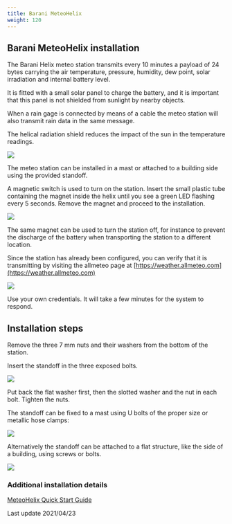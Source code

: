 ```yaml
---
title: Barani MeteoHelix
weight: 120
---
```


## Barani MeteoHelix installation

The Barani Helix meteo station transmits every 10 minutes a payload of
24 bytes carrying the air temperature, pressure, humidity, dew point,
solar irradiation and internal battery level.

It is fitted with a small solar panel to charge the battery, and it is
important that this panel is not shielded from sunlight by nearby
objects.

When a rain gage is connected by means of a cable the meteo station will
also transmit rain data in the same message.

The helical radiation shield reduces the impact of the sun in the
temperature readings.

![](/en/Documentation/Installation/images/img_barani_meteo_helix_installation/media/image5.png)

The meteo station can be installed in a mast or attached to a building
side using the provided standoff.

A magnetic switch is used to turn on the station. Insert the small
plastic tube containing the magnet inside the helix until you see a
green LED flashing every 5 seconds. Remove the magnet and proceed to the
installation.

![](/en/Documentation/Installation/images/img_barani_meteo_helix_installation/media/image6.png)

The same magnet can be used to turn the station off, for instance to
prevent the discharge of the battery when transporting the station to a
different location.

Since the station has already been configured, you can verify that it is
transmitting by visiting the allmeteo page at
[https://weather.allmeteo.com](https://weather.allmeteo.com)

![](/en/Documentation/Installation/images/img_barani_meteo_helix_installation/media/image1.png)

Use your own credentials. It will take a few minutes for the system to
respond.

## Installation steps

Remove the three 7 mm nuts and their washers from the bottom of the
station.

Insert the standoff in the three exposed bolts.

![](/en/Documentation/Installation/images/img_barani_meteo_helix_installation/media/image4.png)

Put back the flat washer first, then the slotted washer and the nut in
each bolt. Tighten the nuts.

The standoff can be fixed to a mast using U bolts of the proper size or
metallic hose clamps:

![](/en/Documentation/Installation/images/img_barani_meteo_helix_installation/media/image2.png)

Alternatively the standoff can be attached to a flat structure, like the
side of a building, using screws or bolts.

![](/en/Documentation/Installation/images/img_barani_meteo_helix_installation/media/image3.png)

### Additional installation details

[MeteoHelix Quick Start Guide](https://www.baranidesign.com/s/MeteoHelix-IoT-Pro-allMeteo-Portal-Quick-Guide.pdf)

Last update 2021/04/23
